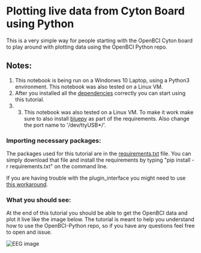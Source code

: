 # Plotting live data from Cyton Board using Python

This is a very simple way for people starting with the OpenBCI Cyton board to play around with plotting data using the OpenBCI Python repo.


## Notes:
1. This notebook is being run on a Windonws 10 Laptop, using a Python3 environment. This notebook was also tested on a Linux VM.
2. After you installed all the [dependencies](http://docs.openbci.com/OpenBCI%20Software/05-OpenBCI_Python) correctly you can start using this tutorial.
3. 3. This notebook was also tested on a Linux VM. To make it work make sure to also install [bluepy](https://github.com/IanHarvey/bluepy) as part of the requirements. Also change the port name to '/dev/ttyUSB*/'.

### Importing necessary packages:
The packages used for this tutorial are in the [requirements.txt](https://github.com/andreaortuno/Plotting_OpenBCI_Cyton_Data_live/blob/master/requirements.txt) file. You can simply download that file and install the requirements by typing "pip install -r requirements.txt" on the command line.

If you are having trouble with the plugin_interface you might need to use [this workaround](https://github.com/OpenBCI/OpenBCI_Python/issues/91#issuecomment-412817422).

### What you should see:

At the end of this tutorial you should be able to get the OpenBCI data and plot it live like the image below. The tutorial is meant to help you understand how to use the OpenBCI-Python repo, so if you have any questions feel free to open and issue.

![EEG image](https://i.ibb.co/9vRRMpP/EEG-plot.jpg)
